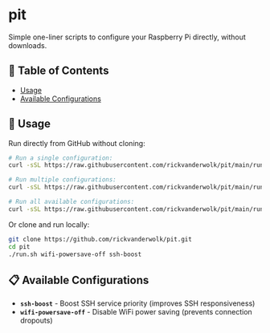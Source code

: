 # pit

Simple one-liner scripts to configure your Raspberry Pi directly, without downloads.

## 📖 Table of Contents

- [Usage](#-usage)
- [Available Configurations](#-available-configurations)

## 🚀 Usage

Run directly from GitHub without cloning:

```bash
# Run a single configuration:
curl -sSL https://raw.githubusercontent.com/rickvanderwolk/pit/main/run.sh | bash -s wifi-powersave-off

# Run multiple configurations:
curl -sSL https://raw.githubusercontent.com/rickvanderwolk/pit/main/run.sh | bash -s wifi-powersave-off ssh-boost

# Run all available configurations:
curl -sSL https://raw.githubusercontent.com/rickvanderwolk/pit/main/run.sh | bash
```

Or clone and run locally:

```bash
git clone https://github.com/rickvanderwolk/pit.git
cd pit
./run.sh wifi-powersave-off ssh-boost
```

## 📋 Available Configurations

- **`ssh-boost`** - Boost SSH service priority (improves SSH responsiveness)
- **`wifi-powersave-off`** - Disable WiFi power saving (prevents connection dropouts)
